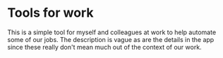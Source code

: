 # Tools for work

This is a simple tool for myself and colleagues at work to help automate some of our jobs. The description is vague as are the details in the app since these really don't mean much out of the context of our work.
